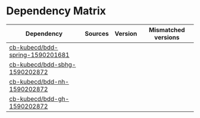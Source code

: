 # Dependency Matrix

Dependency | Sources | Version | Mismatched versions
---------- | ------- | ------- | -------------------
[cb-kubecd/bdd-spring-1590201681](https://github.com/cb-kubecd/bdd-spring-1590201681.git) |  | []() | 
[cb-kubecd/bdd-sbhg-1590202872](https://github.com/cb-kubecd/bdd-sbhg-1590202872.git) |  | []() | 
[cb-kubecd/bdd-nh-1590202872](https://github.com/cb-kubecd/bdd-nh-1590202872.git) |  | []() | 
[cb-kubecd/bdd-gh-1590202872](https://github.com/cb-kubecd/bdd-gh-1590202872.git) |  | []() | 
